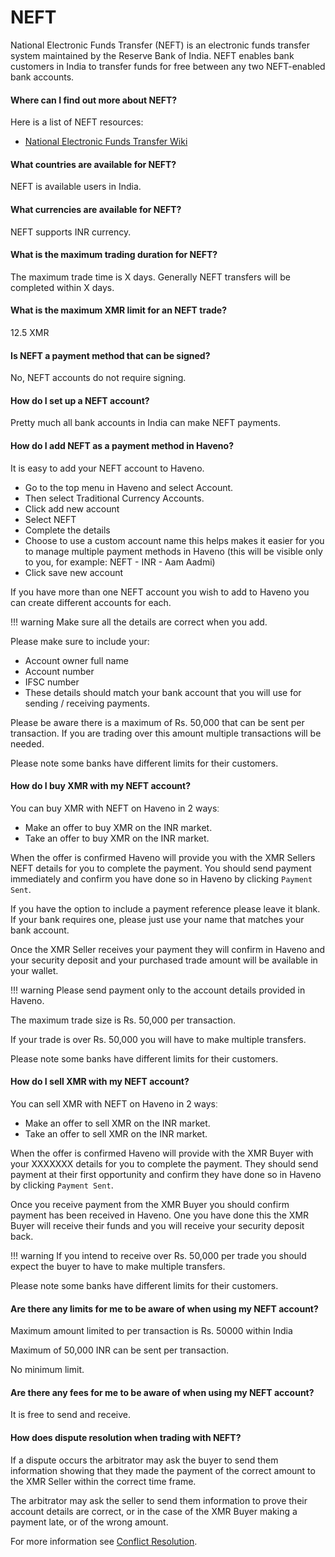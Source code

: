 # NEFT

National Electronic Funds Transfer (NEFT) is an electronic funds transfer system maintained by the Reserve Bank of India. NEFT enables bank customers in India to transfer funds for free between any two NEFT-enabled bank accounts.

#### Where can I find out more about NEFT?

Here is a list of NEFT resources:

- [National Electronic Funds Transfer Wiki](https://en.wikipedia.org/wiki/National_Electronic_Funds_Transfer)

#### What countries are available for NEFT?

NEFT is available users in India.

#### What currencies are available for NEFT?

NEFT supports INR currency.

#### What is the maximum trading duration for NEFT?

The maximum trade time is X days. Generally NEFT transfers will be completed within X days.

#### What is the maximum XMR limit for an NEFT trade?

12.5 XMR

#### Is NEFT a payment method that can be signed?

No, NEFT accounts do not require signing.

#### How do I set up a NEFT account?

Pretty much all bank accounts in India can make NEFT payments.

#### How do I add NEFT as a payment method in Haveno?

It is easy to add your NEFT account to Haveno.

- Go to the top menu in Haveno and select Account.
- Then select Traditional Currency Accounts.
- Click add new account
- Select NEFT
- Complete the details
- Choose to use a custom account name this helps makes it easier for you to manage multiple payment methods in Haveno (this will be visible only to you, for example: NEFT - INR - Aam Aadmi)
- Click save new account

If you have more than one NEFT account you wish to add to Haveno you can create different accounts for each.

!!! warning
    Make sure all the details are correct when you add.

Please make sure to include your:

- Account owner full name
- Account number
- IFSC number
- These details should match your bank account that you will use for sending / receiving payments.

Please be aware there is a maximum of Rs. 50,000 that can be sent per transaction. If you are trading over this amount multiple transactions will be needed.

Please note some banks have different limits for their customers.

#### How do I buy XMR with my NEFT account?

You can buy XMR with NEFT on Haveno in 2 waysː

- Make an offer to buy XMR on the INR market.
- Take an offer to buy XMR on the INR market.

When the offer is confirmed Haveno will provide you with the XMR Sellers NEFT details for you to complete the payment. You should send payment immediately and confirm you have done so in Haveno by clicking `Payment Sent`.

If you have the option to include a payment reference please leave it blank. If your bank requires one, please just use your name that matches your bank account.

Once the XMR Seller receives your payment they will confirm in Haveno and your security deposit and your purchased trade amount will be available in your wallet.

!!! warning
    Please send payment only to the account details provided in Haveno.

The maximum trade size is Rs. 50,000 per transaction.

If your trade is over Rs. 50,000 you will have to make multiple transfers.

Please note some banks have different limits for their customers.

#### How do I sell XMR with my NEFT account?

You can sell XMR with NEFT on Haveno in 2 waysː

- Make an offer to sell XMR on the INR market.
- Take an offer to sell XMR on the INR market.

When the offer is confirmed Haveno will provide with the XMR Buyer with your XXXXXXX details for you to complete the payment. They should send payment at their first opportunity and confirm they have done so in Haveno by clicking `Payment Sent`.

Once you receive payment from the XMR Buyer you should confirm payment has been received in Haveno. One you have done this the XMR Buyer will receive their funds and you will receive your security deposit back.

!!! warning
    If you intend to receive over Rs. 50,000 per trade you should expect the buyer to have to make multiple transfers.

Please note some banks have different limits for their customers.

#### Are there any limits for me to be aware of when using my NEFT account?

Maximum amount limited to per transaction is Rs. 50000 within India

Maximum of 50,000 INR can be sent per transaction.

No minimum limit.

#### Are there any fees for me to be aware of when using my NEFT account?

It is free to send and receive.

#### How does dispute resolution when trading with NEFT?

If a dispute occurs the arbitrator may ask the buyer to send them information showing that they made the payment of the correct amount to the XMR Seller within the correct time frame.

The arbitrator may ask the seller to send them information to prove their account details are correct, or in the case of the XMR Buyer making a payment late, or of the wrong amount.

For more information see [Conflict Resolution](../conflict-resolution.md).
